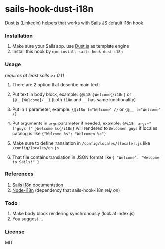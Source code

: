 # sails-hook-dust-i18n
Dust.js (Linkedin) helpers that works with [Sails JS](http://sailsjs.org) default i18n hook

### Installation
1. Make sure your Sails app. use [Dust.js](https://github.com/linkedin/dustjs) as template engine
2. Install this hook by `npm install sails-hook-dust-i18n`

### Usage
*requires at least sails >= 0.11*

1. There are 2 option that describe main text:

  1. Put text in body block, example: `{@i18n}Welcome{/i18n}` or `{@__}Welcome{/__}` (both `i18n` and `__` has same functionality)
  2. Put in `t` parameter, example: `{@i18n t="Welcome" /}` or `{@__ t="Welcome" /}`

2. Put arguments in `args` parameter if needed, example: `{@i18n args="['guys']" }Welcome %s{/i18n}` will rendered to `Welcomen guys` if locales catalog is like `{"Welcome %s": "Welcomen %s"}`
4. Make sure to define translation in `/config/locales/[locale].js` like `/config/locales/en.js`
5. That file contains translation in JSON format like `{ "Welcome": "Welcome to Sails!" }`

### References
1. [Sails i18n documentation](http://sailsjs.org/#!/documentation/concepts/Internationalization)
2. [Node-i18n](https://github.com/mashpie/i18n-node) (dependency that sails-hook-i18n rely on)

### Todo
1. Make body block rendering synchronously (look at index.js)
2. You suggest ...

### License
MIT
